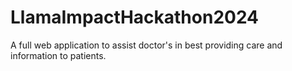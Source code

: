 # LlamaImpactHackathon2024
A full web application to assist doctor's in best providing care and information to patients.
